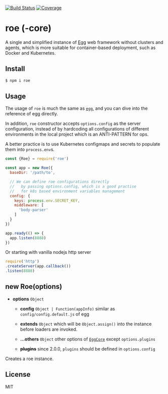 [![Build Status](https://travis-ci.org/kaelzhang/roe-core.svg?branch=master)](https://travis-ci.org/kaelzhang/roe-core)
[![Coverage](https://codecov.io/gh/kaelzhang/roe-core/branch/master/graph/badge.svg)](https://codecov.io/gh/kaelzhang/roe-core)
<!-- optional appveyor tst
[![Windows Build Status](https://ci.appveyor.com/api/projects/status/github/kaelzhang/roe-core?branch=master&svg=true)](https://ci.appveyor.com/project/kaelzhang/roe-core)
-->
<!-- optional npm version
[![NPM version](https://badge.fury.io/js/roe.svg)](http://badge.fury.io/js/roe)
-->
<!-- optional npm downloads
[![npm module downloads per month](http://img.shields.io/npm/dm/roe.svg)](https://www.npmjs.org/package/roe)
-->
<!-- optional dependency status
[![Dependency Status](https://david-dm.org/kaelzhang/roe-core.svg)](https://david-dm.org/kaelzhang/roe-core)
-->

# roe (-core)

A single and simplified instance of [Egg](https://eggjs.org/) web framework without clusters and agents, which is more suitable for container-based deployment, such as Docker and Kubernetes.

## Install

```sh
$ npm i roe
```

## Usage

The usage of `roe` is much the same as [`egg`](https://eggjs.org), and you can dive into the reference of egg directly.

In addition, `roe` constructor accepts `options.config` as the server configuration, instead of by hardcoding all configurations of different environments in the local project which is an ANTI-PATTERN for ops.

A better practice is to use Kubernetes configmaps and secrets to populate them into `process.env`s.

```js
const {Roe} = require('roe')

const app = new Roe({
  baseDir: '/path/to',

  // We can define roe configurations directly
  //   by passing options.config, which is a good practise
  //   for k8s based environment variables management
  config: {
    keys: process.env.SECRET_KEY,
    middleware: [
      'body-parser'
    ]
  }
})

app.ready(() => {
  app.listen(8888)
})
```

Or starting with vanilla nodejs http server

```js
require('http')
.createServer(app.callback())
.listen(8888)
```

## new Roe(options)

- **options** `Object`
  - **config** `Object | Function(appInfo)` similar as `config/config.default.js` of egg
  - **extends** `Object` which will be `Object.assign()` into the instance before loaders are invoked.
  - **...others** `Object` other options of [`EggCore`](https://npmjs.org/package/egg-core) except `options.plugins`

  - ~~**plugins**~~ since 2.0.0, `plugins` should be defined in `options.config`

Creates a roe instance.

## License

MIT
